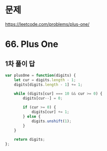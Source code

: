 # 문제
https://leetcode.com/problems/plus-one/

# 66. Plus One

## 1차 풀이 답
``` javascript
var plusOne = function(digits) {
    let cur = digits.length - 1;
    digits[digits.length - 1] += 1;
    
    while (digits[cur] === 10 && cur >= 0) {
        digits[cur--] = 0;

        if (cur >= 0) {
            digits[cur] += 1;
        } else {
            digits.unshift(1);
        }
    }
    
    return digits;
};
```
